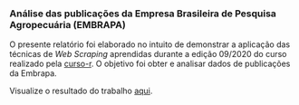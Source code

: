 ### Análise das publicações da Empresa Brasileira de Pesquisa Agropecuária (EMBRAPA)

O presente relatório foi elaborado no intuito de demonstrar a aplicação das técnicas de *Web Scraping* aprendidas durante a edição 09/2020 do curso realizado pela [curso-r](https://curso-r.com/). O objetivo foi obter e analisar dados de publicações da Embrapa.

Visualize o resultado do trabalho [aqui](https://profmarcelojesus.github.io/public_embrapa/).
